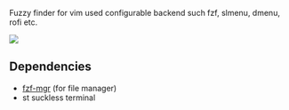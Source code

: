 Fuzzy finder for vim used configurable backend such fzf, slmenu, dmenu, rofi etc.

![](https://raw.githubusercontent.com/jkoz/i/vim-fzf.gif)

## Dependencies

- [fzf-mgr](http://github.com/jkoz/fzf-mgr) (for file manager)
- st suckless terminal
